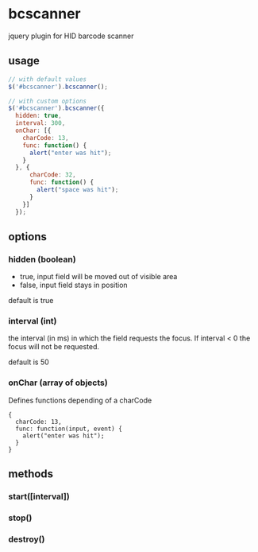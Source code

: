 # bcscanner
jquery plugin for HID barcode scanner

## usage

```js
// with default values
$('#bcscanner').bcscanner();

// with custom options
$('#bcscanner').bcscanner({
  hidden: true,
  interval: 300,
  onChar: [{
    charCode: 13,
    func: function() {
      alert("enter was hit");
    }
  }, {
      charCode: 32,
      func: function() {
        alert("space was hit");
      }
    }]
  });
```

## options
### hidden (boolean)
- true, input field will be moved out of visible area
- false, input field stays in position

default is true

### interval (int)
the interval (in ms) in which the field requests the focus.
If interval < 0 the focus will not be requested.

default is 50

### onChar (array of objects)
Defines functions depending of a charCode
```
{
  charCode: 13,
  func: function(input, event) {
    alert("enter was hit");
  }
}
```


## methods

### start([interval])

### stop()

### destroy()

